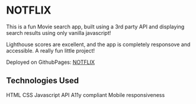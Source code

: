 # NOTFLIX

This is a fun Movie search app, built using a 3rd party API and displaying search results using only vanilla javascript!

Lighthouse scores are excellent, and the app is completely responsove and accessible. A really fun little project!

Deployed on GithubPages: [NOTFLIX](https://spencerhaugh.github.io/notflix/)

## Technologies Used

HTML
CSS
Javascript
API
A11y compliant
Mobile responsiveness